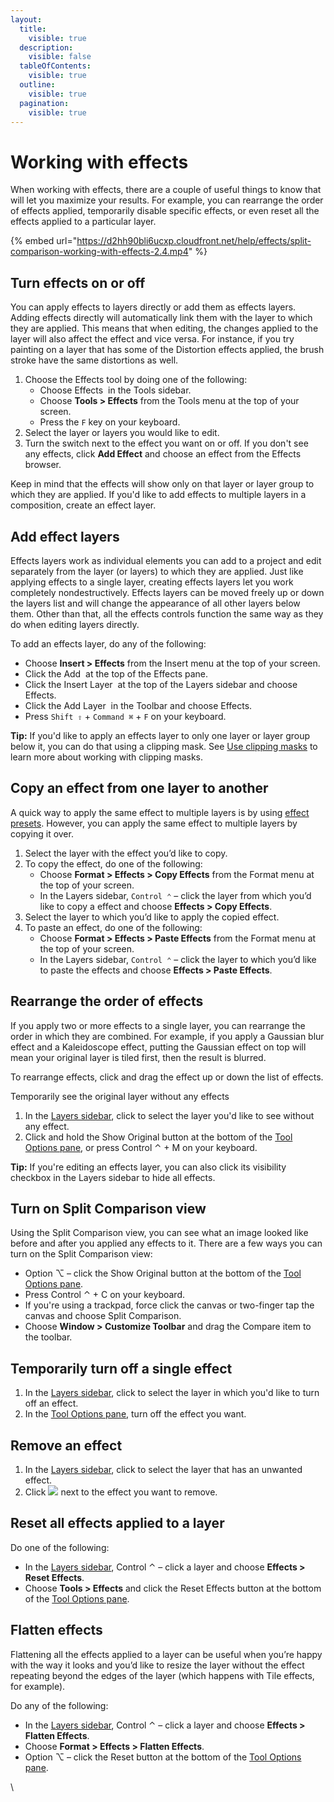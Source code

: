 ```yaml
---
layout:
  title:
    visible: true
  description:
    visible: false
  tableOfContents:
    visible: true
  outline:
    visible: true
  pagination:
    visible: true
---
```


# Working with effects

When working with effects, there are a couple of useful things to know that will let you maximize your results. For example, you can rearrange the order of effects applied, temporarily disable specific effects, or even reset all the effects applied to a particular layer.

{% embed url="https://d2hh90bli6ucxp.cloudfront.net/help/effects/split-comparison-working-with-effects-2.4.mp4" %}

## Turn effects on or off

You can apply effects to layers directly or add them as effects layers. Adding effects directly will automatically link them with the layer to which they are applied. This means that when editing, the changes applied to the layer will also affect the effect and vice versa. For instance, if you try painting on a layer that has some of the Distortion effects applied, the brush stroke have the same distortions as well.

1. Choose the Effects tool by doing one of the following:
   * Choose Effects <img src="https://help.pixelmator.com/pixelmator-pro/3.5/assets/English/1590058938000.png" alt="" data-size="line"> in the Tools sidebar.
   * Choose **Tools > Effects** from the Tools menu at the top of your screen.
   * Press the `F` key on your keyboard.
2. Select the layer or layers you would like to edit.
3. Turn the switch next to the effect you want on or off. If you don't see any effects, click **Add Effect** and choose an effect from the Effects browser.&#x20;

Keep in mind that the effects will show only on that layer or layer group to which they are applied. If you'd like to add effects to multiple layers in a composition, create an effect layer.

## Add effect layers

Effects layers work as individual elements you can add to a project and edit separately from the layer (or layers) to which they are applied. Just like applying effects to a single layer, creating effects layers let you work completely nondestructively. Effects layers can be moved freely up or down the layers list and will change the appearance of all other layers below them. Other than that, all the effects controls function the same way as they do when editing layers directly.

To add an effects layer, do any of the following:

* Choose **Insert > Effects** from the Insert menu at the top of your screen.
* Click the Add <img src="https://help.pixelmator.com/pixelmator-pro/3.5/assets/English/1604676890000.png" alt="" data-size="line"> at the top of the Effects pane.
* Click the Insert Layer <img src="https://help.pixelmator.com/pixelmator-pro/3.5/assets/English/1648724547000.png" alt="" data-size="line"> at the top of the Layers sidebar and choose Effects.
* Click the Add Layer <img src="https://help.pixelmator.com/pixelmator-pro/3.5/assets/English/1579274394000.png" alt="" data-size="line"> in the Toolbar and choose Effects.
* Press `Shift ⇧` + `Command ⌘` + `F` on your keyboard.

**Tip:** If you'd like to apply an effects layer to only one layer or layer group below it, you can do that using a clipping mask. See [Use clipping masks](https://www.pixelmator.com/support/guide/pixelmator-pro/1156) to learn more about working with clipping masks.

## Copy an effect from one layer to another

A quick way to apply the same effect to multiple layers is by using [effect presets](effect-presets.md). However, you can apply the same effect to multiple layers by copying it over.

1. Select the layer with the effect you’d like to copy.
2. To copy the effect, do one of the following:
   * Choose **Format > Effects > Copy Effects** from the Format menu at the top of your screen.
   * In the Layers sidebar, `Control ⌃` – click the layer from which you’d like to copy a effect and choose **Effects > Copy Effects**.
3. Select the layer to which you’d like to apply the copied effect.
4. To paste an effect, do one of the following:
   * Choose **Format > Effects > Paste Effects** from the Format menu at the top of your screen.
   * In the Layers sidebar, `Control ⌃` – click the layer to which you’d like to paste the effects and choose **Effects > Paste Effects**.

## Rearrange the order of effects

If you apply two or more effects to a single layer, you can rearrange the order in which they are combined. For example, if you apply a Gaussian blur effect and a Kaleidoscope effect, putting the Gaussian effect on top will mean your original layer is tiled first, then the result is blurred.

To rearrange effects, click and drag the effect up or down the list of effects.

Temporarily see the original layer without any effects

1. In the [Layers sidebar](https://www.pixelmator.com/support/guide/pixelmator-pro/#glossary), click to select the layer you'd like to see without any effect.
2. Click and hold the Show Original button at the bottom of the [Tool Options pane](https://www.pixelmator.com/support/guide/pixelmator-pro/#glossary), or press Control ⌃ + M on your keyboard.

**Tip:** If you're editing an effects layer, you can also click its visibility checkbox in the Layers sidebar to hide all effects.

## Turn on Split Comparison view

Using the Split Comparison view, you can see what an image looked like before and after you applied any effects to it. There are a few ways you can turn on the Split Comparison view:

* Option ⌥ – click the Show Original button at the bottom of the [Tool Options pane](https://www.pixelmator.com/support/guide/pixelmator-pro/#glossary).
* Press Control ⌃ + C on your keyboard.
* If you're using a trackpad, force click the canvas or two-finger tap the canvas and choose Split Comparison.
* Choose **Window > Customize Toolbar** and drag the Compare item to the toolbar.

## Temporarily turn off a single effect

1. In the [Layers sidebar](https://www.pixelmator.com/support/guide/pixelmator-pro/#glossary), click to select the layer in which you'd like to turn off an effect.
2. In the [Tool Options pane](https://www.pixelmator.com/support/guide/pixelmator-pro/#glossary), turn off the effect you want.

## Remove an effect

1. In the [Layers sidebar](https://www.pixelmator.com/support/guide/pixelmator-pro/#glossary), click to select the layer that has an unwanted effect.
2. Click ![](https://help.pixelmator.com/pixelmator-pro/3.5/assets/English/1604317638000.png) next to the effect you want to remove.

## Reset all effects applied to a layer

Do one of the following:

* In the [Layers sidebar](https://www.pixelmator.com/support/guide/pixelmator-pro/#glossary), Control ⌃ – click a layer and choose **Effects > Reset Effects**.
* Choose **Tools > Effects** and click the Reset Effects button at the bottom of the [Tool Options pane](https://www.pixelmator.com/support/guide/pixelmator-pro/#glossary).

## Flatten effects

Flattening all the effects applied to a layer can be useful when you’re happy with the way it looks and you’d like to resize the layer without the effect repeating beyond the edges of the layer (which happens with Tile effects, for example).

Do any of the following:

* In the [Layers sidebar](https://www.pixelmator.com/support/guide/pixelmator-pro/#glossary), Control ⌃ – click a layer and choose **Effects > Flatten Effects**.
* Choose **Format > Effects > Flatten Effects**.
* Option ⌥ – click the Reset button at the bottom of the [Tool Options pane](https://www.pixelmator.com/support/guide/pixelmator-pro/#glossary).

\
